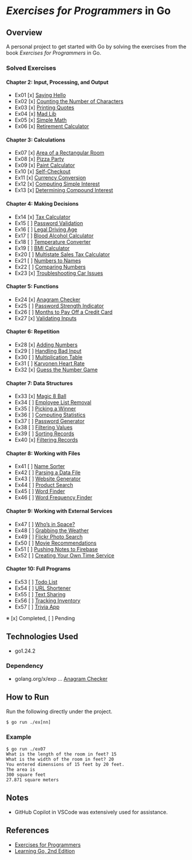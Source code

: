 # *Exercises for Programmers* in Go

## Overview
A personal project to get started with Go by solving the exercises from the book *Exercises for Programmers* in Go.

### Solved Exercises
#### Chapter 2: Input, Processing, and Output
- Ex01 [x] [Saying Hello](ex01/main.go)
- Ex02 [x] [Counting the Number of Characters](ex02/main.go)
- Ex03 [x] [Printing Quotes](ex03/main.go)
- Ex04 [x] [Mad Lib](ex04/main.go)
- Ex05 [x] [Simple Math](ex05/main.go)
- Ex06 [x] [Retirement Calculator](ex06/main.go)
#### Chapter 3: Calculations
- Ex07 [x] [Area of a Rectangular Room](ex07/main.go)
- Ex08 [x] [Pizza Party](ex08/main.go)
- Ex09 [x] [Paint Calculator](ex09/main.go)
- Ex10 [x] [Self-Checkout](ex10/main.go)
- Ex11 [x] [Currency Conversion](ex11/main.go)
- Ex12 [x] [Computing Simple Interest](ex12/main.go)
- Ex13 [x] [Determining Compound Interest](ex13/main.go)
#### Chapter 4: Making Decisions
- Ex14 [x] [Tax Calculator](ex14/main.go)
- Ex15 [ ] [Password Validation](ex15/main.go)
- Ex16 [ ] [Legal Driving Age](ex16/main.go)
- Ex17 [ ] [Blood Alcohol Calculator](ex17/main.go)
- Ex18 [ ] [Temperature Converter](ex18/main.go)
- Ex19 [ ] [BMI Calculator](ex19/main.go)
- Ex20 [ ] [Multistate Sales Tax Calculator](ex20/main.go)
- Ex21 [ ] [Numbers to Names](ex21/main.go)
- Ex22 [ ] [Comparing Numbers](ex22/main.go)
- Ex23 [x] [Troubleshooting Car Issues](ex23/main.go)
#### Chapter 5: Functions
- Ex24 [x] [Anagram Checker](ex24/main.go)
- Ex25 [ ] [Password Strength Indicator](ex25/main.go)
- Ex26 [ ] [Months to Pay Off a Credit Card](ex26/main.go)
- Ex27 [x] [Validating Inputs](ex27/main.go)
#### Chapter 6: Repetition
- Ex28 [x] [Adding Numbers](ex28/main.go)
- Ex29 [ ] [Handling Bad Input](ex29/main.go)
- Ex30 [ ] [Multiplication Table](ex30/main.go)
- Ex31 [ ] [Karvonen Heart Rate](ex31/main.go)
- Ex32 [x] [Guess the Number Game](ex32/main.go)
#### Chapter 7: Data Structures
- Ex33 [x] [Magic 8 Ball](ex33/main.go)
- Ex34 [ ] [Employee List Removal](ex34/main.go)
- Ex35 [ ] [Picking a Winner](ex35/main.go)
- Ex36 [ ] [Computing Statistics](ex36/main.go)
- Ex37 [ ] [Password Generator](ex37/main.go)
- Ex38 [ ] [Filtering Values](ex39/main.go)
- Ex39 [ ] [Sorting Records](ex39/main.go)
- Ex40 [x] [Filtering Records](ex40/main.go)
#### Chapter 8: Working with Files
- Ex41 [ ] [Name Sorter](ex41/main.go)
- Ex42 [ ] [Parsing a Data File](ex42/main.go)
- Ex43 [ ] [Website Generator](ex43/main.go)
- Ex44 [ ] [Product Search](ex44/main.go)
- Ex45 [ ] [Word Finder](ex45/main.go)
- Ex46 [ ] [Word Frequency Finder](ex46/main.go)
#### Chapter 9: Working with External Services
- Ex47 [ ] [Who’s in Space?](ex47/main.go)
- Ex48 [ ] [Grabbing the Weather](ex48/main.go)
- Ex49 [ ] [Flickr Photo Search](ex49/main.go)
- Ex50 [ ] [Movie Recommendations](ex50/main.go)
- Ex51 [ ] [Pushing Notes to Firebase](ex51/main.go)
- Ex52 [ ] [Creating Your Own Time Service](ex52/main.go)
#### Chapter 10: Full Programs
- Ex53 [ ] [Todo List](ex53/main.go)
- Ex54 [ ] [URL Shortener](ex54/main.go)
- Ex55 [ ] [Text Sharing](ex55/main.go)
- Ex56 [ ] [Tracking Inventory](ex56/main.go)
- Ex57 [ ] [Trivia App](ex57/main.go)

※ [x] Completed, [ ] Pending

## Technologies Used
- go1.24.2
### Dependency
- golang.org/x/exp ... [Anagram Checker](ex24/main.go)

## How to Run
Run the following directly under the project.
```
$ go run ./ex[nn]
```
### Example
```
$ go run ./ex07
What is the length of the room in feet? 15
What is the width of the room in feet? 20
You entered dimensions of 15 feet by 20 feet.
The area is
300 square feet
27.871 square meters
```

## Notes
- GitHub Copilot in VSCode was extensively used for assistance.

## References
- [Exercises for Programmers](https://www.oreilly.com/library/view/exercises-for-programmers/9781680501513/)
- [Learning Go, 2nd Edition](https://learning.oreilly.com/library/view/learning-go-2nd/9781098139285/)
